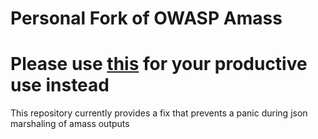 # Personal Fork of OWASP Amass
# Please use [this](https://github.com/OWASP/Amass) for your productive use instead
This repository currently provides a fix that prevents a panic during json marshaling of amass outputs

